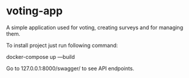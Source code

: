 # voting-app
A simple application used for voting, creating surveys and for managing them.

To install project just run following command:

docker-compose up —build

Go to 127.0.0.1:8000/swagger/ to see API endpoints.
